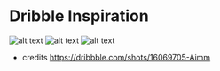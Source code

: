 # Dribble Inspiration 

![alt text](Aimm\src\assets\screenshots\desktop.png)
![alt text](Aimm\src\assets\screenshots\tablet.png)
![alt text](Aimm\src\assets\screenshots\mobile.png)

- credits https://dribbble.com/shots/16069705-Aimm